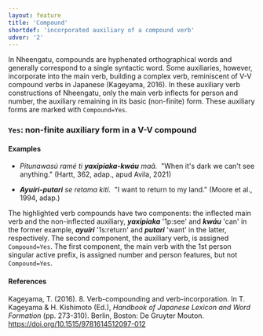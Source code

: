 ```yaml
---
layout: feature
title: 'Compound'
shortdef: 'incorporated auxiliary of a compound verb'
udver: '2'
---
```


In Nheengatu, compounds are hyphenated orthographical words and generally correspond to a single syntactic word. Some auxiliaries, however, incorporate into the main verb, building a complex verb, reminiscent of V-V compound verbs in Japanese (Kageyama, 2016). In these auxiliary verb constructions of Nheengatu, only the main verb inflects for person and number, the auxiliary remaining in its basic (non-finite) form. These auxiliary forms are marked with `Compound=Yes`.

### <a name="Yes">`Yes`</a>: non-finite auxiliary form in a V-V compound

#### Examples

* _Pitunawasú ramé ti **yaxipiaka-kwáu** maã.&nbsp;_  "When it's dark we can't see anything." (Hartt, 362, adap., apud Avila, 2021)

* _**Ayuíri-putari** se retama kití.&nbsp;_  "I want to return to my land." (Moore et al., 1994, adap.)

The highlighted verb compounds have two components:  the inflected main verb and the non-inflected auxiliary, _<b>yaxipiaka</b>_ '1p:see' and _<b>kwáu</b>_ 'can' in the former example, _<b>ayuíri</b>_ '1s:return' and _<b>putari</b>_ 'want' in the latter, respectively. The second component, the auxiliary verb, is assigned `Compound=Yes`. The first component, the main verb with the 1st person singular active prefix, is assigned number and person features, but not `Compound=Yes`.


#### References

Kageyama, T. (2016). 8. Verb-compounding and verb-incorporation. In T. Kageyama & H. Kishimoto (Ed.), *Handbook of Japanese Lexicon and Word Formation* (pp. 273-310). Berlin, Boston: De Gruyter Mouton. https://doi.org/10.1515/9781614512097-012

<!-- Interlanguage links updated So kvě 14 19:02:07 CEST 2022 -->
